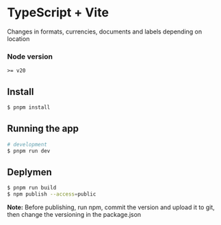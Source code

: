 # TypeScript + Vite

Changes in formats, currencies, documents and labels depending on location

### Node version
```
>= v20 
```

## Install

```bash
$ pnpm install
```


## Running the app

```bash
# development
$ pnpm run dev
```


## Deplymen

```bash
$ pnpm run build
$ npm publish --access=public
```

**Note:** Before publishing, run npm, commit the version and upload it to git, then change the versioning in the package.json
